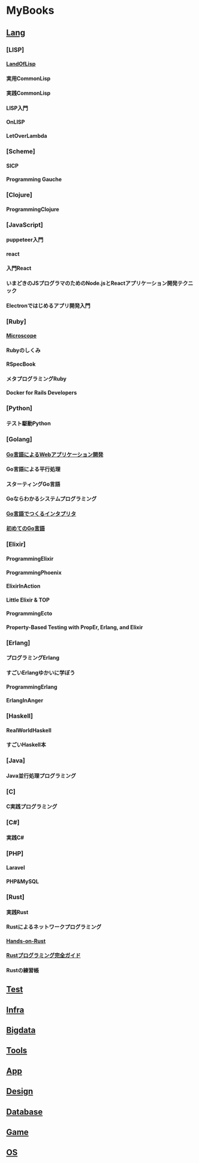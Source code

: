 MyBooks
=======

## [Lang](https://github.com/ohr486/MyBooks/tree/master/lang)

### [LISP]
#### [LandOfLisp](https://github.com/ohr486/MyBooks/tree/master/lang/lisp/lol)
#### 実用CommonLisp
#### 実践CommonLisp
#### LISP入門
#### OnLISP
#### LetOverLambda

### [Scheme]
#### SICP
#### Programming Gauche

### [Clojure]
#### ProgrammingClojure

### [JavaScript]
#### puppeteer入門
#### react
#### 入門React
#### いまどきのJSプログラマのためのNode.jsとReactアプリケーション開発テクニック
#### Electronではじめるアプリ開発入門

### [Ruby]
#### [Microscope](https://github.com/ohr486/MyBooks/tree/master/lang/ruby/micro)
#### Rubyのしくみ
#### RSpecBook
#### メタプログラミングRuby
#### Docker for Rails Developers

### [Python]
#### テスト駆動Python

### [Golang]
#### [Go言語によるWebアプリケーション開発](https://github.com/ohr486/MyBooks/tree/master/lang/golang/go_webapp)
#### Go言語による平行処理
#### スターティングGo言語
#### Goならわかるシステムプログラミング
#### [Go言語でつくるインタプリタ](https://github.com/ohr486/MyBooks/tree/master/lang/golang/go_interpreter)
#### [初めてのGo言語](https://github.com/ohr486/MyBooks/tree/master/lang/golang/learning_go)

### [Elixir]
#### ProgrammingElixir
#### ProgrammingPhoenix
#### ElixirInAction
#### Little Elixir & TOP
#### ProgrammingEcto
#### Property-Based Testing with PropEr, Erlang, and Elixir

### [Erlang]
#### プログラミングErlang
#### すごいErlangゆかいに学ぼう
#### ProgrammingErlang
#### ErlangInAnger

### [Haskell]
#### RealWorldHaskell
#### すごいHaskell本

### [Java]
#### Java並行処理プログラミング

### [C]
#### C実践プログラミング

### [C#]
#### 実践C#

### [PHP]
#### Laravel
#### PHP&MySQL

### [Rust]
#### 実践Rust
#### Rustによるネットワークプログラミング
#### [Hands-on-Rust](https://github.com/ohr486/MyBooks/tree/master/lang/rust/hands-on-rust)
#### [Rustプログラミング完全ガイド](https://github.com/ohr486/MyBooks/tree/master/lang/rust/rust_programming_perfect_guide)
#### Rustの練習帳

## [Test](https://github.com/ohr486/MyBooks/tree/master/testing)

## [Infra](https://github.com/ohr486/MyBooks/tree/master/infra)

## [Bigdata](https://github.com/ohr486/MyBooks/tree/master/bigdata)

## [Tools](https://github.com/ohr486/MyBooks/tree/master/tools)

## [App](https://github.com/ohr486/MyBooks/tree/master/app)

## [Design](https://github.com/ohr486/MyBooks/tree/master/design)

## [Database](https://github.com/ohr486/MyBooks/tree/master/database)

## [Game](https://github.com/ohr486/MyBooks/tree/master/game)

## [OS](https://github.com/ohr486/MyBooks/tree/master/os)

